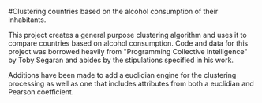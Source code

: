#Clustering countries based on the alcohol consumption of their inhabitants. 

This project creates a general purpose clustering algorithm and uses it to compare countries based on alcohol consumption.
Code and data for this project was borrowed heavily from "Programming Collective Intelligence" by Toby Segaran
and abides by the stipulations specified in his work. 

Additions have been made to add a euclidian engine for the clustering processing as well as one that 
includes attributes from both a euclidian and Pearson coefficient.

